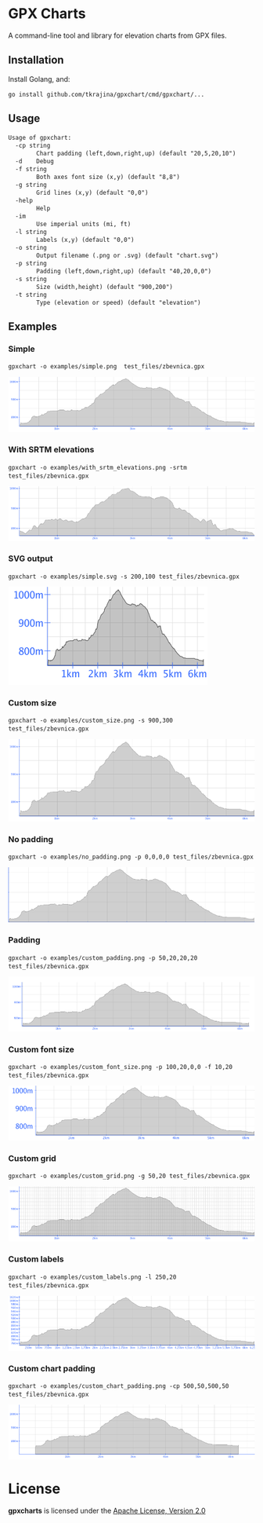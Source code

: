 # GPX Charts

A command-line tool and library for elevation charts from GPX files.

## Installation

Install Golang, and:

    go install github.com/tkrajina/gpxchart/cmd/gpxchart/...

## Usage

```
Usage of gpxchart:
  -cp string
        Chart padding (left,down,right,up) (default "20,5,20,10")
  -d    Debug
  -f string
        Both axes font size (x,y) (default "8,8")
  -g string
        Grid lines (x,y) (default "0,0")
  -help
        Help
  -im
        Use imperial units (mi, ft)
  -l string
        Labels (x,y) (default "0,0")
  -o string
        Output filename (.png or .svg) (default "chart.svg")
  -p string
        Padding (left,down,right,up) (default "40,20,0,0")
  -s string
        Size (width,height) (default "900,200")
  -t string
        Type (elevation or speed) (default "elevation")
```

## Examples

### Simple

`gpxchart -o examples/simple.png  test_files/zbevnica.gpx`

![Simple](examples/simple.png)

### With SRTM elevations

`gpxchart -o examples/with_srtm_elevations.png -srtm test_files/zbevnica.gpx`

![With SRTM elevations](examples/with_srtm_elevations.png)

### SVG output

`gpxchart -o examples/simple.svg -s 200,100 test_files/zbevnica.gpx`

![SVG output](examples/simple.svg)

### Custom size

`gpxchart -o examples/custom_size.png -s 900,300 test_files/zbevnica.gpx`

![Custom size](examples/custom_size.png)

### No padding

`gpxchart -o examples/no_padding.png -p 0,0,0,0 test_files/zbevnica.gpx`

![No padding](examples/no_padding.png)

### Padding

`gpxchart -o examples/custom_padding.png -p 50,20,20,20 test_files/zbevnica.gpx`

![Padding](examples/custom_padding.png)

### Custom font size

`gpxchart -o examples/custom_font_size.png -p 100,20,0,0 -f 10,20 test_files/zbevnica.gpx`

![Custom font size](examples/custom_font_size.png)

### Custom grid

`gpxchart -o examples/custom_grid.png -g 50,20 test_files/zbevnica.gpx`

![Custom grid](examples/custom_grid.png)

### Custom labels

`gpxchart -o examples/custom_labels.png -l 250,20 test_files/zbevnica.gpx`

![Custom labels](examples/custom_labels.png)

### Custom chart padding

`gpxchart -o examples/custom_chart_padding.png -cp 500,50,500,50 test_files/zbevnica.gpx`

![Custom chart padding](examples/custom_chart_padding.png)





# License

**gpxcharts** is licensed under the [Apache License, Version 2.0](http://www.apache.org/licenses/LICENSE-2.0)

